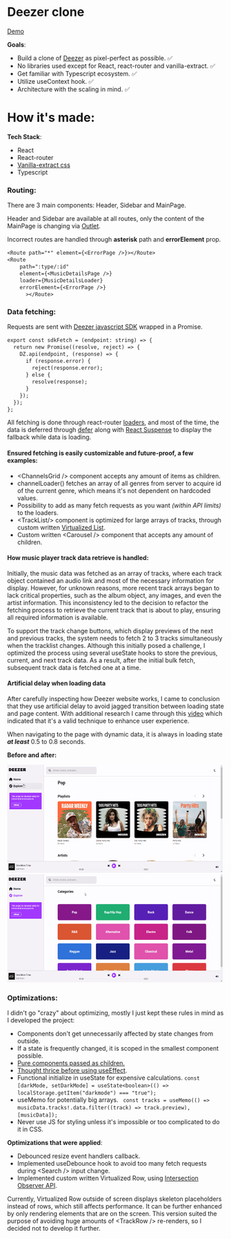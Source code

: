 # Deezer clone

[Demo](https://clonedeezer.netlify.app/)

**Goals**:

- Build a clone of [Deezer](https://www.deezer.com/us/channels/explore/) as pixel-perfect as possible. ✅
- No libraries used except for React, react-router and vanilla-extract. ✅
- Get familiar with Typescript ecosystem. ✅
- Utilize useContext hook. ✅
- Architecture with the scaling in mind. ✅

# How it's made:

**Tech Stack**:

- React
- React-router
- [Vanilla-extract css](https://github.com/vanilla-extract-css/vanilla-extract)
- Typescript

### Routing:

There are 3 main components: Header, Sidebar and MainPage.

Header and Sidebar are available at all routes, only the content of the MainPage is changing via [Outlet](https://reactrouter.com/en/main/components/outlet).

Incorrect routes are handled through <b>asterisk</b> path and <b>errorElement</b> prop.

```
<Route path="*" element={<ErrorPage />}></Route>
<Route
    path=":type/:id"
    element={<MusicDetailsPage />}
    loader={MusicDetailsLoader}
    errorElement={<ErrorPage />}
      ></Route>
```

### Data fetching:

Requests are sent with [Deezer javascript SDK](https://developers.deezer.com/sdk/javascript) wrapped in a Promise.

```
export const sdkFetch = (endpoint: string) => {
  return new Promise((resolve, reject) => {
    DZ.api(endpoint, (response) => {
      if (response.error) {
        reject(response.error);
      } else {
        resolve(response);
      }
    });
  });
};
```

All fetching is done through react-router [loaders](https://reactrouter.com/en/main/route/loader), and most of the time, the data is deferred through [defer](https://reactrouter.com/en/main/guides/deferred) along with [React Suspense](https://react.dev/reference/react/Suspense) to display the fallback while data is loading.

#### Ensured fetching is easily customizable and future-proof, a few examples:

- <ChannelsGrid /\> component accepts any amount of items as children.
- channelLoader() fetches an array of all genres from server to acquire id of the current genre, which means it's not dependent on hardcoded values.
- Possibility to add as many fetch requests as you want <i>(within API limits)</i> to the loaders.
- <TrackList/\> component is optimized for large arrays of tracks, through custom written [Virtualized List](https://www.patterns.dev/vanilla/virtual-lists/).
- Custom written <Carousel /\> component that accepts any amount of children.

#### How music player track data retrieve is handled:

Initially, the music data was fetched as an array of tracks, where each track object contained an audio link and most of the necessary information for display. However, for unknown reasons, more recent track arrays began to lack critical properties, such as the album object, any images, and even the artist information. This inconsistency led to the decision to refactor the fetching process to retrieve the current track that is about to play, ensuring all required information is available.

To support the track change buttons, which display previews of the next and previous tracks, the system needs to fetch 2 to 3 tracks simultaneously when the tracklist changes. Although this initially posed a challenge, I optimized the process using several useState hooks to store the previous, current, and next track data. As a result, after the initial bulk fetch, subsequent track data is fetched one at a time.

#### Artificial delay when loading data

After carefully inspecting how Deezer website works, I came to conclusion that they use artificial delay to avoid jagged transition between loading state and page content. With additional research I came through this [video](https://www.youtube.com/watch?v=YnksFDAN_GA) which indicated that it's a valid technique to enhance user experience.

When navigating to the page with dynamic data, it is always in loading state ***at least*** 0.5 to 0.8 seconds. 

**Before and after:**

<img src="demo-gifs\nodelayloading.gif" width="500" height="250"/>
<img src="demo-gifs\delayloading.gif" width="500" height="250"/>


### Optimizations:

  I didn't go "crazy" about optimizing, mostly I just kept these rules in mind as I developed the project:
  - Components don't get unnecessarily affected by state changes from outside.
  - If a state is frequently changed, it is scoped in the smallest component possible.
  - [Pure components passed as children.](https://github.com/alan2207/bulletproof-react/blob/master/docs/performance.md#children-as-the-most-basic-optimization)
  - [Thought thrice before using useEffect](https://react.dev/learn/you-might-not-need-an-effect).
  - Functional initialize in useState for expensive calculations. ``` const [darkMode, setDarkMode] = useState<boolean>(() => localStorage.getItem("darkmode") === "true"); ```
  - useMemo for potentially big arrays. ``` const tracks = useMemo(() => musicData.tracks!.data.filter((track) => track.preview),[musicData]);```
  - Never use JS for styling unless it's impossible or too complicated to do it in CSS.

  **Optimizations that were applied**:
  - Debounced resize event handlers callback.
  - Implemented useDebounce hook to avoid too many fetch requests during <Search /\> input change.
  - Implemented custom written Virtualized Row, using [Intersection Observer API](https://developer.mozilla.org/en-US/docs/Web/API/Intersection_Observer_API).

   Currently, Virtualized Row outside of screen displays skeleton placeholders instead of rows, which still affects performance. It can be further enhanced by only rendering elements that are on the screen. This version suited the purpose of avoiding huge amounts of <TrackRow /\> re-renders, so I decided not to develop it further.